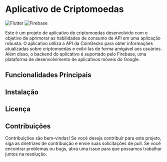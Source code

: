 # Aplicativo de Criptomoedas
![Flutter](https://img.shields.io/badge/Flutter-%2302569B.svg?style=for-the-badge&logo=Flutter&logoColor=white) ![Firebase](https://img.shields.io/badge/firebase-%23039BE5.svg?style=for-the-badge&logo=firebase)

Este é um projeto de aplicativo de criptomoedas desenvolvido com o objetivo de aprimorar as habilidades de consumo de API em uma aplicação robusta. O aplicativo utiliza a API da CoinGecko para obter informações atualizadas sobre criptomoedas e exibi-las de forma amigável aos usuários. Além disso, o backend do aplicativo é suportado pelo Firebase, uma plataforma de desenvolvimento de aplicativos móveis do Google.

## Funcionalidades Principais

## Instalação 

## Licença

## Contribuições
Contribuições são bem-vindas! Se você deseja contribuir para este projeto, siga as diretrizes de contribuição e envie suas solicitações de pull. Se você encontrar problemas ou bugs, abra uma issue para que possamos trabalhar juntos na resolução.
